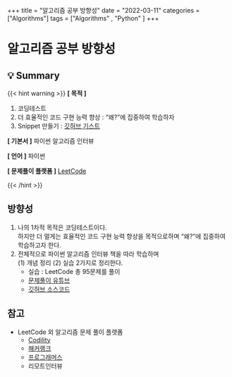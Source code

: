 +++
title = "알고리즘 공부 방향성"
date = "2022-03-11"
categories = ["Algorithms"]
tags = ["Algorithms" , "Python" ]
+++

# 알고리즘 공부 방향성

## 💡 Summary

{{< hint warning >}}
**[ 목적 ]**

1. 코딩테스트
2. 더 효율적인 코드 구현 능력 향상 : “왜?”에 집중하여 학습하자
3. Snippet 만들기 : [깃허브 기스트](https://gist.github.com/)

**[ 기본서 ]** 파이썬 알고리즘 인터뷰

**[ 언어 ]** 파이썬

**[ 문제풀이 플랫폼 ]** [LeetCode](https://leetcode.com/problemset/all/)

{{< /hint >}}

## 방향성

1.  나의 1차적 목적은 코딩테스트이다.  
    하지만 더 멀게는 효율적인 코드 구현 능력 향상을 목적으로하며 “왜?”에 집중하여 학습하고자 한다.
2.  전체적으로 파이썬 알고리즘 인터뷰 책을 따라 학습하며  
    (1) 개념 정리 (2) 실습 2가지로 정리한다.
    - 실습 : LeetCode 총 95문제를 풀이
    - [문제풀이 유튜브](https://www.youtube.com/playlist?list=PL1iR1v6eNy5OO01XbQ1djo4P6gNG78wYH)
    - [깃허브 소스코드](https://github.com/onlybooks/algorithm-interview)

## 참고

- LeetCode 외 알고리즘 문제 풀이 플랫폼
  - [Codility](https://app.codility.com/programmers/lessons/1-iterations/)
  - [해커랭크](https://www.hackerrank.com/dashboard)
  - [프로그래머스](https://programmers.co.kr/learn/challenges)
  - 리모트인터뷰
